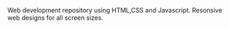 Web development repository using HTML,CSS and Javascript.
Resonsive web designs for all screen sizes.
